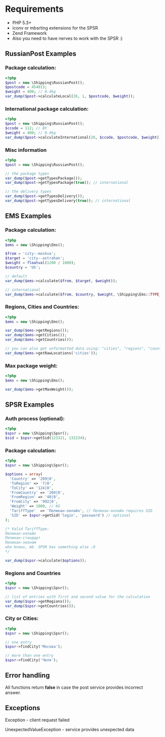 # Requirements
* PHP 5.3+
* iconv or mbsrting extensions for the SPSR
* Zend Framework
* Also you need to have nerves to work with the SPSR :)

## RussianPost Examples
### Package calculation:

```php
<?php
$post = new \Shipping\RussianPost();
$postcode = 454013;
$weight = 400; // 0.4kg
var_dump($post->calculateLocal(26, 1, $postcode, $weight));
```

### International package calculation:

```php
<?php
$post = new \Shipping\RussianPost();
$ccode = 112; // BY
$weight = 400; // 0.4kg
var_dump($post->calculateInternational(26, $ccode, $postcode, $weight));
```

### Misc information
```php
<?php
$post = new \Shipping\RussianPost();

// the package types
var_dump($post->getTypesPackage());
var_dump($post->getTypesPackage(true)); // international

// the delivery types
var_dump($post->getTypesDelivery());
var_dump($post->getTypesDelivery(true)); // international
```

## EMS Examples
### Package calculation:

```php
<?php
$ems = new \Shipping\Ems();

$from = 'city--moskva';
$target = 'city--astrahan';
$weight = floatval(1200 / 1000);
$country = 'US';

// default
var_dump($ems->calculate($from, $target, $weight));

// international
var_dump($ems->calculate($from, $country, $weight, \Shipping\Ems::TYPE_ATT));
```

### Regions, Cities and Countries:

```php
<?php
$ems = new \Shipping\Ems();

var_dump($ems->getRegions());
var_dump($ems->getCities());
var_dump($ems->getCountries());

// you can also get unformatted data using: "cities", "regions", "countries" or "russia"
var_dump($ems->getRawLocations('cities'));
```

### Max package weight:

```php
<?php
$ems = new \Shipping\Ems();

var_dump($ems->getMaxWeight());
```

## SPSR Examples

### Auth process (optional):

```php
<?php
$spsr = new \Shipping\Spsr();
$sid = $spsr->getSid(123321, 132234);
```

### Package calculation:
```php
<?php
$spsr = new \Shipping\Spsr();

$options = array(
  'Country' => '209|0',
  'ToRegion' => '7|0',
  'ToCity' => '124|0',
  'FromCountry' => '209|0',
  'FromRegion' => '40|0',
  'FromCity' => '992|0',
  'Weight' => 1000, // KG
  'TariffType'  => 'Пеликан-онлайн', // Пеликан-онлайн requires SID
  'SID' => $spsr->getSid('login', 'password') // optional
);

/* Valid TariffType:
Пеликан-онлайн
Пеликан-стандарт
Пеликан-эконом
who knows, mb. SPSR has something else :O
*/

var_dump($spsr->calculate($options));
```

### Regions and Countries

```php
<?php
$spsr = new \Shipping\Spsr();

// list of entries with first and second value for the calculation
var_dump($spsr->getRegions());
var_dump($spsr->getCountries());
```

### City or Cities:

```php
<?php
$spsr = new \Shipping\Spsr();

// one entry
$spsr->findCity('Москва');

// more than one entry
$spsr->findCity('Челя');
```

## Error handling
All functions return __false__ in case the post service provides incorrect answer.

## Exceptions
Exception - client request failed

UnexpectedValueException - service provides unexpected data
